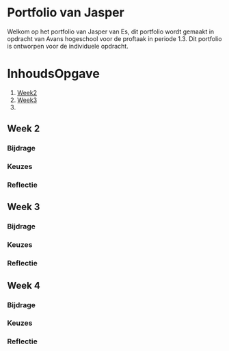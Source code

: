 

# Portfolio van Jasper
Welkom op het portfolio van Jasper van Es, dit portfolio wordt gemaakt in opdracht van Avans hogeschool voor de proftaak in periode 1.3. Dit portfolio is ontworpen voor de individuele opdracht.

# InhoudsOpgave
1. [Week2](Week%202)
2. [Week3](Week%203)
3. 

## Week 2
### Bijdrage
	
### Keuzes

### Reflectie

## Week 3
### Bijdrage

### Keuzes

### Reflectie

## Week 4
### Bijdrage

### Keuzes

### Reflectie
